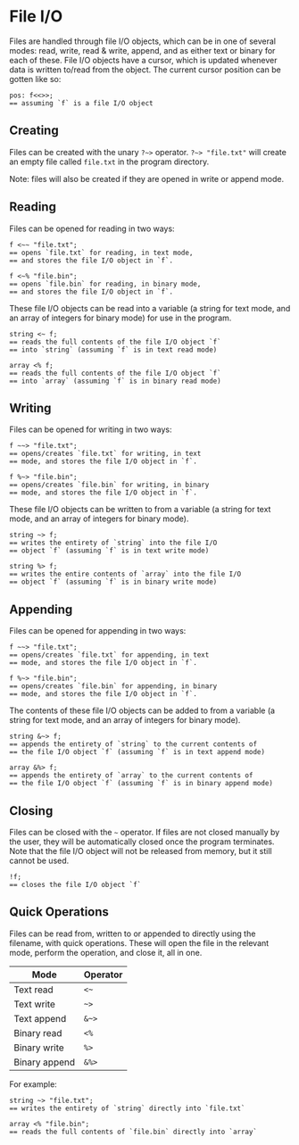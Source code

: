 # File I/O

Files are handled through file I/O objects, which can be in one of several modes: read, write, read & write, append, and as either text or binary for each of these.
File I/O objects have a cursor, which is updated whenever data is written to/read from the object.
The current cursor position can be gotten like so:

```sm
pos: f<<>>;
== assuming `f` is a file I/O object
```

## Creating

Files can be created with the unary `?~>` operator.
`?~> "file.txt"` will create an empty file called `file.txt` in the program directory.

Note: files will also be created if they are opened in write or append mode.

## Reading

Files can be opened for reading in two ways:

```sm
f <~~ "file.txt";
== opens `file.txt` for reading, in text mode,
== and stores the file I/O object in `f`.

f <~% "file.bin";
== opens `file.bin` for reading, in binary mode,
== and stores the file I/O object in `f`.
```

These file I/O objects can be read into a variable (a string for text mode, and an array of integers for binary mode) for use in the program.

```sm
string <~ f;
== reads the full contents of the file I/O object `f`
== into `string` (assuming `f` is in text read mode)

array <% f;
== reads the full contents of the file I/O object `f`
== into `array` (assuming `f` is in binary read mode)
```

## Writing

Files can be opened for writing in two ways:

```sm
f ~~> "file.txt";
== opens/creates `file.txt` for writing, in text
== mode, and stores the file I/O object in `f`.

f %~> "file.bin";
== opens/creates `file.bin` for writing, in binary 
== mode, and stores the file I/O object in `f`.
```

These file I/O objects can be written to from a variable (a string for text mode, and an array of integers for binary mode).

```sm
string ~> f;
== writes the entirety of `string` into the file I/O
== object `f` (assuming `f` is in text write mode)

string %> f;
== writes the entire contents of `array` into the file I/O
== object `f` (assuming `f` is in binary write mode)
```

## Appending

Files can be opened for appending in two ways:

```sm
f ~~> "file.txt";
== opens/creates `file.txt` for appending, in text
== mode, and stores the file I/O object in `f`.

f %~> "file.bin";
== opens/creates `file.bin` for appending, in binary 
== mode, and stores the file I/O object in `f`.
```

The contents of these file I/O objects can be added to from a variable (a string for text mode, and an array of integers for binary mode).

```sm
string &~> f;
== appends the entirety of `string` to the current contents of
== the file I/O object `f` (assuming `f` is in text append mode)

array &%> f;
== appends the entirety of `array` to the current contents of
== the file I/O object `f` (assuming `f` is in binary append mode)
```

## Closing

Files can be closed with the `~` operator.
If files are not closed manually by the user, they will be automatically closed once the program terminates.
Note that the file I/O object will not be released from memory, but it still cannot be used.

```sm
!f;
== closes the file I/O object `f`
```

## Quick Operations

Files can be read from, written to or appended to directly using the filename, with quick operations.
These will open the file in the relevant mode, perform the operation, and close it, all in one.

Mode          | Operator
---           | ---
Text read     | `<~`
Text write    | `~>`
Text append   | `&~>`
Binary read   | `<%`
Binary write  | `%>`
Binary append | `&%>`

For example:

```sm
string ~> "file.txt";
== writes the entirety of `string` directly into `file.txt`

array <% "file.bin";
== reads the full contents of `file.bin` directly into `array`
```